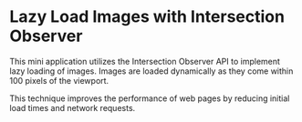 # Lazy Load Images with Intersection Observer

This mini application utilizes the Intersection Observer API to implement lazy loading of images.
Images are loaded dynamically as they come within 100 pixels of the viewport. 

This technique improves the performance of web pages by reducing initial load times and network requests.
